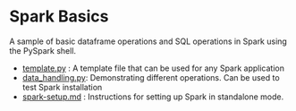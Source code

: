 # Spark Basics

A sample of basic dataframe operations and SQL operations in Spark using the PySpark shell.
 
- [template.py](./template.py) : A template file that can be used for any Spark application
- [data_handling.py](./data_handling.py): Demonstrating different operations. Can be used to test Spark installation
- [spark-setup.md](./spark-setup.py) : Instructions for setting up Spark in standalone mode.
 
